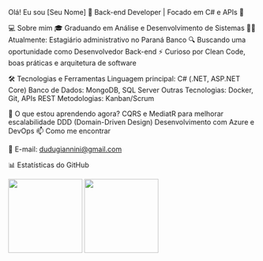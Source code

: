 Olá! Eu sou [Seu Nome] 👋
Back-end Developer | Focado em C# e APIs 🚀
<p align="left"> <a href="https://github.com/dugiannini"> </a> </p>

💻 Sobre mim
🎓 Graduando em Análise e Desenvolvimento de Sistemas
🧑‍💼 Atualmente: Estagiário administrativo no Paraná Banco
🔍 Buscando uma oportunidade como Desenvolvedor Back-end
⚡ Curioso por Clean Code, boas práticas e arquitetura de software

🛠️ Tecnologias e Ferramentas
Linguagem principal: C# (.NET, ASP.NET Core)
Banco de Dados: MongoDB, SQL Server
Outras Tecnologias: Docker, Git, APIs REST
Metodologias: Kanban/Scrum

🌱 O que estou aprendendo agora?
CQRS e MediatR para melhorar escalabilidade
DDD (Domain-Driven Design)
Desenvolvimento com Azure e DevOps
📫 Como me encontrar

📧 E-mail: dudugiannini@gmail.com

📊 Estatísticas do GitHub
<p align="left"> <img src="https://github-readme-stats.vercel.app/api?username=dugiannini&show_icons=true&theme=radical" height="150"/> <img src="https://github-readme-stats.vercel.app/api/top-langs/?username=dugiannini&layout=compact&theme=radical" height="150"/> </p>

